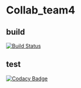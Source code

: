 # Collab_team4
## build
[![Build Status](https://travis-ci.org/AnujMurali/Collab_team4.svg?branch=master)](https://travis-ci.org/AnujMurali/Collab_team4)
## test
[![Codacy Badge](https://app.codacy.com/project/badge/Grade/f5605081793d4189b851e11c84fea7fa)](https://www.codacy.com/manual/AnujMurali/Collab_team4?utm_source=github.com&amp;utm_medium=referral&amp;utm_content=AnujMurali/Collab_team4&amp;utm_campaign=Badge_Grade)
